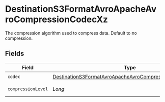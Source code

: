 # DestinationS3FormatAvroApacheAvroCompressionCodecXz

The compression algorithm used to compress data. Default to no compression.


## Fields

| Field                                                                                                                                                                                                                      | Type                                                                                                                                                                                                                       | Required                                                                                                                                                                                                                   | Description                                                                                                                                                                                                                |
| -------------------------------------------------------------------------------------------------------------------------------------------------------------------------------------------------------------------------- | -------------------------------------------------------------------------------------------------------------------------------------------------------------------------------------------------------------------------- | -------------------------------------------------------------------------------------------------------------------------------------------------------------------------------------------------------------------------- | -------------------------------------------------------------------------------------------------------------------------------------------------------------------------------------------------------------------------- |
| `codec`                                                                                                                                                                                                                    | [DestinationS3FormatAvroApacheAvroCompressionCodecXzCodec](../../models/shared/DestinationS3FormatAvroApacheAvroCompressionCodecXzCodec.md)                                                                                | :heavy_check_mark:                                                                                                                                                                                                         | N/A                                                                                                                                                                                                                        |
| `compressionLevel`                                                                                                                                                                                                         | *Long*                                                                                                                                                                                                                     | :heavy_check_mark:                                                                                                                                                                                                         | See <a href="https://commons.apache.org/proper/commons-compress/apidocs/org/apache/commons/compress/compressors/xz/XZCompressorOutputStream.html#XZCompressorOutputStream-java.io.OutputStream-int-">here</a> for details. |